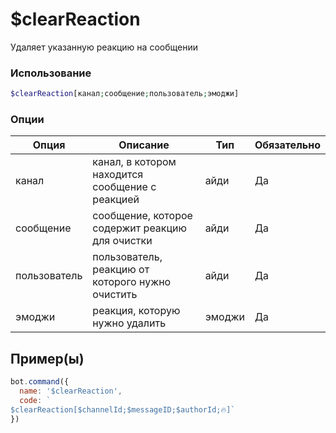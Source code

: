 # $clearReaction
Удаляет указанную реакцию на сообщении
### Использование
```php
$clearReaction[канал;сообщение;пользователь;эмоджи]
```

### Опции

| Опция | Описание | Тип | Обязательно |
|--------|-------------|------|----------|
| канал | канал, в котором находится сообщение с реакцией | айди | Да | 
| сообщение | сообщение, которое содержит реакцию для очистки | айди | Да | 
| пользователь | пользователь, реакцию от которого нужно очистить | айди | Да |
| эмоджи | реакция, которую нужно удалить | эмоджи | Да |
## Пример(ы)

```javascript
bot.command({
  name: '$clearReaction',
  code: `
$clearReaction[$channelId;$messageID;$authorId;🔥]`
})
```
